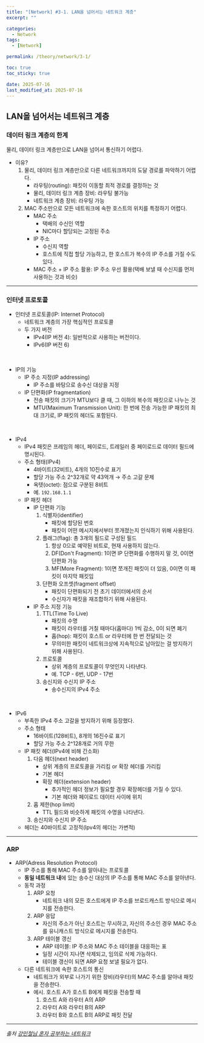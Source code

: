 ```yaml
---
title: "[Network] #3-1. LAN을 넘어서는 네트워크 계층"
excerpt: ""

categories:
  - Network
tags:
  - [Network]

permalink: /theory/network/3-1/

toc: true
toc_sticky: true

date: 2025-07-16
last_modified_at: 2025-07-16
---
```


## LAN을 넘어서는 네트워크 계층

### 데이터 링크 계층의 한계

물리, 데이터 링크 계층만으로 LAN을 넘어서 통신하기 어렵다.

- 이유?
    1. 물리, 데이터 링크 계층만으로 다른 네트워크까지의 도달 경로를 파악하기 어렵다.
        - 라우팅(routing): 패킷이 이동할 최적 경로를 결정하는 것
        - 물리, 데이터 링크 계층 장비: 라우팅 불가능
        - 네트워크 계층 장비: 라우팅 가능 
    2. MAC 주소만으로 모든 네트워크에 속한 호스트의 위치를 특정하기 어렵다.
        - MAC 주소
            - 택배의 수신인 역할
            - NIC마다 할당되는 고정된 주소
        - IP 주소
            - 수신지 역할
            - 호스트에 직접 할당 가능하고, 한 호스트가 복수의 IP 주소를 가질 수도 있다.
        - MAC 주소 + IP 주소 활용: IP 주소 우선 활용(택배 보낼 때 수신지를 먼저 사용하는 것과 비슷)
    
---

### 인터넷 프로토콜

- 인터넷 프로토콜(IP: Internet Protocol)
    - 네트워크 계층의 가장 핵심적인 프로토콜
    - 두 가지 버전
        - IPv4(IP 버전 4): 일반적으로 사용하는 버전이다.
        - IPv6(IP 버전 6)

&nbsp;

- IP의 기능
    - IP 주소 지정(IP addressing)
        - IP 주소를 바탕으로 송수신 대상을 지정
    - IP 단편화(IP fragmentation)
        - 전송 패킷의 크기가 MTU보다 클 때, 그 이하의 복수의 패킷으로 나누는 것
        - MTU(Maximum Transmission Unit): 한 번에 전송 가능한 IP 패킷의 최대 크기로, IP 패킷의 헤더도 포함된다. 

&nbsp;

- IPv4
    - IPv4 패킷은 프레임의 헤더, 페이로드, 트레일러 중 페이로드로 데이터 필드에 명시된다.
    - 주소 형태(IPv4)
        - 4바이트(32비트), 4개의 10진수로 표기
        - 할당 가능 주소 2^32개로 약 43억개 → 주소 고갈 문제
        - 옥텟(octet): 점으로 구분된 8비트
        - 예. `192.168.1.1`    
    - IP 패킷 헤더
        - IP 단편화 기능
            1. 식별자(identifier)
                - 패킷에 할당된 번호
                - 패킷이 어떤 메시지에서부터 쪼개졌는지 인식하기 위해 사용된다.
            2. 플래그(flag): 총 3개의 필드로 구성된 필드
                1. 항상 0으로 예약된 비트로, 현재 사용하지 않는다.
                2. DF(Don't Fragment): 1이면 IP 단편화를 수행하지 말 것, 0이면 단편화 가능
                3. MF(More Fragment): 1이면 쪼개진 패킷이 더 있음, 0이면 이 패킷이 마지막 패킷임
            3. 단편화 오프셋(fragment offset)
                - 패킷이 단편화되기 전 초기 데이터에서의 순서
                - 수신자가 패킷을 재조합하기 위해 사용된다.
        - IP 주소 지정 기능
            1. TTL(Time To Live)
                - 패킷의 수명
                - 패킷이 라우터를 거칠 때마다(홉마다) 1씩 감소, 0이 되면 폐기
                - 홉(hop): 패킷이 호스트 or 라우터에 한 번 전달되는 것
                - 무의미한 패킷이 네트워크상에 지속적으로 남아있는 걸 방지하기 위해 사용된다.
            2. 프로토콜
                - 상위 계층의 프로토콜이 무엇인지 나타낸다.
                - 예. TCP - 6번, UDP - 17번
            3. 송신지와 수신지 IP 주소
                - 송수신지의 IPv4 주소


&nbsp;

- IPv6
    - 부족한 IPv4 주소 고갈을 방지하기 위해 등장했다.
    - 주소 형태
        - 16바이트(128비트), 8개의 16진수로 표기
        - 할당 가능 주소 2^128개로 거의 무한
    - IP 패킷 헤더(IPv4에 비해 간소화)
        1. 다음 헤더(next header)
            - 상위 계층의 프로토콜을 가리킴 or 확장 헤더를 가리킴
            - 기본 헤더
            - 확장 헤더(extension header)
                - 추가적인 헤더 정보가 필요할 경우 확장헤더를 가질 수 있다.
                - 기본 헤더와 페이로드 데이터 사이에 위치
        2. 홉 제한(hop limit)
            - TTL 필드와 비슷하게 패킷의 수명을 나타낸다.
        3. 송신지와 수신지 IP 주소
    - 헤더는 40바이트로 고정적(Ipv4의 헤더는 가변적)

---

### ARP

- ARP(Adress Resolution Protocol)
    - IP 주소를 통해 MAC 주소를 알아내는 프로토콜
    - **동일 네트워크 내**에 있는 송수신 대상의 IP 주소를 통해 MAC 주소를 알아낸다. 
    - 동작 과정
        1. ARP 요청
            - 네트워크 내의 모든 호스트에게 IP 주소를 브로드캐스트 방식으로 메시지를 전송한다.
        2. ARP 응답
            - 자신의 주소가 아닌 호스트는 무시하고, 자신의 주소인 경우 MAC 주소를 유니캐스트 방식으로 메시지를 전송한다.
        3. ARP 테이블 갱신 
            - ARP 테이블: IP 주소와 MAC 주소 테이블을 대응하는 표
            - 일정 시간이 지나면 삭제되고, 임의로 삭제 가능하다.
            - 테이블 갱신이 되면 ARP 요청 보낼 필요가 없다.
    - 다른 네트워크에 속한 호스트의 통신
        - 네트워크가 외부로 나가기 위한 장비(라우터)의 MAC 주소를 알아내 패킷을 전송한다.
        - 예시. 호스트 A가 호스트 B에게 패킷을 전송할 때
            1. 호스트 A와 라우터 A의 ARP
            2. 라우터 A와 라우터 B의 ARP
            3. 라우터 B와 호스트 B의 ARP로 패킷 전달

--- 

*출처*
*[강민철님 혼자 공부하는 네트워크](https://www.inflearn.com/course/%EA%B0%9C%EB%B0%9C%EC%9E%90-%EC%BB%B4%ED%93%A8%ED%84%B0%EA%B3%B5%ED%95%99-%ED%98%BC%EC%9E%90%EA%B3%B5%EB%B6%80%ED%95%98%EB%8A%94-%EB%84%A4%ED%8A%B8%EC%9B%8C%ED%81%AC/dashboard)*